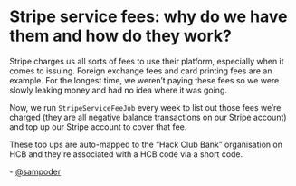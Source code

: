 # Stripe service fees: why do we have them and how do they work?

Stripe charges us all sorts of fees to use their platform, especially when it comes to issuing. Foreign exchange fees and card printing fees are an example. For the longest time, we weren’t paying these fees so we were slowly leaking money and had no idea where it was going.

Now, we run `StripeServiceFeeJob` every week to list out those fees we’re charged (they are all negative balance transactions on our Stripe account) and top up our Stripe account to cover that fee.

These top ups are auto-mapped to the “Hack Club Bank” organisation on HCB and they're associated with a HCB code via a short code.

\- [@sampoder](https://github.com/sampoder)

